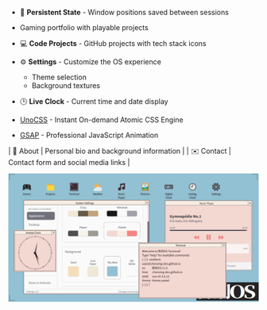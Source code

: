 - 💾 **Persistent State** - Window positions saved between sessions
- Gaming portfolio with playable projects
- 💻 **Code Projects** - GitHub projects with tech stack icons
- ⚙️ **Settings** - Customize the OS experience
  - Theme selection
  - Background textures
- 🕒 **Live Clock** - Current time and date display

- [UnoCSS](https://unocss.dev/) - Instant On-demand Atomic CSS Engine
- [GSAP](https://greensock.com/gsap/) - Professional JavaScript Animation

| 👤 About    | Personal bio and background information                   |
| ✉️ Contact  | Contact form and social media links                       |

![陈刑OS Screenshot](./screenshot.png)
